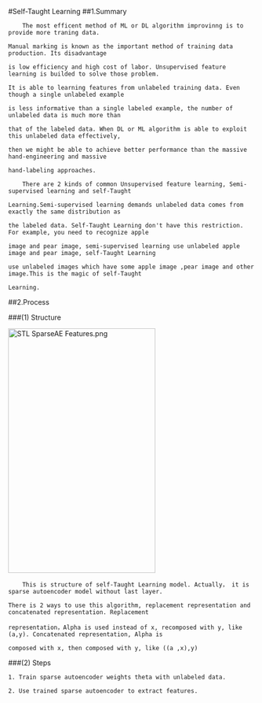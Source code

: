 #Self-Taught Learning
##1.Summary
    
        The most efficent method of ML or DL algorithm improvinng is to provide more traning data.
    
    Manual marking is known as the important method of training data production. Its disadvantage 
    
    is low efficiency and high cost of labor. Unsupervised feature learning is builded to solve those problem.
    
    It is able to learning features from unlabeled training data. Even though a single unlabeled example 
    
    is less informative than a single labeled example, the number of unlabeled data is much more than 
    
    that of the labeled data. When DL or ML algorithm is able to exploit this unlabeled data effectively,
    
    then we might be able to achieve better performance than the massive hand-engineering and massive 
    
    hand-labeling approaches.
    
        There are 2 kinds of common Unsupervised feature learning, Semi-supervised learning and self-Taught 
        
    Learning.Semi-supervised learning demands unlabeled data comes from exactly the same distribution as 
    
    the labeled data. Self-Taught Learning don't have this restriction. For example, you need to recognize apple 
    
    image and pear image, semi-supervised learning use unlabeled apple image and pear image, self-Taught Learning 
    
    use unlabeled images which have some apple image ,pear image and other image.This is the magic of self-Taught 
    
    Learning.
    
##2.Process

###(1) Structure

<img alt="STL SparseAE Features.png" src="http://ufldl.stanford.edu/wiki/images/7/73/STL_SparseAE_Features.png" width="300" height="497" />


        This is structure of self-Taught Learning model. Actually， it is sparse autoencoder model without last layer.
        
    There is 2 ways to use this algorithm, replacement representation and concatenated representation. Replacement 
    
    representation，Alpha is used instead of x, recomposed with y, like (a,y). Concatenated representation, Alpha is 
    
    composed with x, then composed with y, like ((a ,x),y)
    
    
###(2) Steps 

    1. Train sparse autoencoder weights theta with unlabeled data.
    
    2. Use trained sparse autoencoder to extract features.
    


    
    
